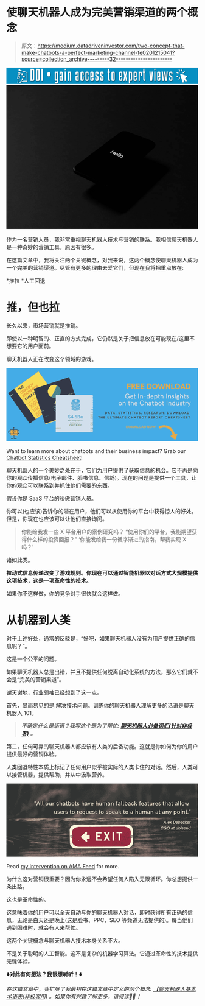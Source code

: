 # 使聊天机器人成为完美营销渠道的两个概念

> 原文：<https://medium.datadriveninvestor.com/two-concept-that-make-chatbots-a-perfect-marketing-channel-fe0201215041?source=collection_archive---------32----------------------->

[![](img/fe253c6edadb8854646a76a0e27f85f0.png)](http://www.track.datadriveninvestor.com/1B9E)![](img/ab27c2f3b2a48feb68845153ba225cb6.png)

作为一名营销人员，我非常重视聊天机器人技术与营销的联系。我相信聊天机器人是一种奇妙的营销工具，原因有很多。

在这篇文章中，我将关注两个关键概念，对我来说，这两个概念使聊天机器人成为一个完美的营销渠道。尽管有更多的理由去爱它们，但现在我将把重点放在:

*推拉
*人工回退

# 推，但也拉

长久以来，市场营销就是推销。

即使以一种明智的、正直的方式完成，它仍然是关于把信息放在可能现在/这里不想要它的用户面前。

聊天机器人正在改变这个领域的游戏。

![](img/026fba828ffc3fd378901ec1c5aaf8a1.png)

Want to learn more about chatbots and their business impact? Grab our [Chatbot Statistics Cheatsheet](https://insights.ubisend.com/chatbot-statistics-cheatsheet)!

聊天机器人的一个美妙之处在于，它们为用户提供了获取信息的机会。它不再是向你的观众传播信息(电子邮件、脸书信息、信鸽)。现在的问题是提供一个工具，让你的观众可以联系到并抓住他们需要的东西。

假设你是 SaaS 平台的骄傲营销人员。

你可以(也应该)告诉你的潜在用户，他们可以从使用你的平台中获得惊人的好处。但是，你现在也应该可以让他们直接询问。

> 你能给我发一些 X 平台用户的案例研究吗？
> “使用你们的平台，我能期望获得什么样的投资回报？”
> ‘你能发给我一份循序渐进的指南，帮我实现 X 吗？’

诸如此类。

**拉动式信息传递改变了游戏规则。你现在可以通过智能机器以对话方式大规模提供这项技术，这是一项革命性的技术。**

如果你不这样做，你的竞争对手很快就会这样做。

# 从机器到人类

对于上述好处，通常的反驳是，“好吧，如果聊天机器人没有为用户提供正确的信息呢？”。

这是一个公平的问题。

如果聊天机器人总是出错，并且不提供任何脱离自动化系统的方法，那么它们就不会是“完美的营销渠道”。

谢天谢地，行业领袖已经想到了这一点。

首先，显而易见的是:解决技术问题。训练你的聊天机器人理解更多的话语是聊天机器人 101。

> ***不确定什么是话语？我写这个是为了帮忙:*** [***聊天机器人必备词汇(针对非极客)***](https://blog.ubisend.com/discover-chatbots/chatbot-glossary) ***。***

第二，任何可靠的聊天机器人都应该有人类的后备功能。这就是你如何为你的用户提供最好的营销体验。

人类回退特性本质上标记了任何用户似乎被实际的人类卡住的对话。然后，人类可以接管机器，提供帮助，并从中汲取营养。

![](img/1a8f4183e4b5aac582a475e459036cae.png)

Read [my intervention on AMA Feed](https://techama.amafeed.com/i-launched-and-run-leading-chatbot-building-company-ubisend-456877) for more.

为什么这对营销很重要？因为你永远不会希望任何人陷入无限循环。你总想提供一条出路。

这也是革命性的。

这意味着你的用户可以全天自动与你的聊天机器人对话，即时获得所有正确的信息，无论是白天还是晚上(这是脸书、PPC、SEO 等频道无法提供的)。每当他们遇到困难时，就会有人来帮忙。

这两个关键概念与聊天机器人技术本身关系不大。

不是关于聪明的人工智能。这不是复杂的机器学习算法。它通过革命性的技术提供无缝体验。

**⬇️对此有何想法？我很想听听！⬇️**

*在这篇文章中，我扩展了我最初在这篇文章中定义的两个概念:* [*【聊天机器人基本术语表(非极客用)*](https://blog.ubisend.com/discover-chatbots/chatbot-glossary) *。如果你有兴趣了解更多，请阅读📖📖！*